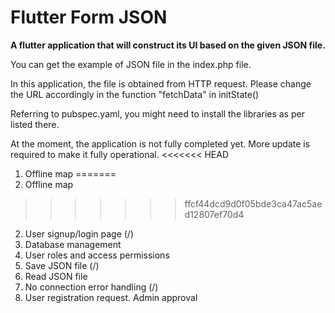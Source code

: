 <h1>Flutter Form JSON</h1>

<b>A flutter application that will construct its UI based on the given JSON file.</b>

You can get the example of JSON file in the index.php file.

In this application, the file is obtained from HTTP request.
Please change the URL accordingly in the function "fetchData" in initState()


Referring to pubspec.yaml, you might need to install the libraries as per listed there.

At the moment, the application is not fully completed yet.
More update is required to make it fully operational.
<<<<<<< HEAD
1. Offline map 
=======
1. Offline map
>>>>>>> ffcf44dcd9d0f05bde3ca47ac5aed12807ef70d4
2. User signup/login page (/)
3. Database management
4. User roles and access permissions
5. Save JSON file (/)
6. Read JSON file
7. No connection error handling (/)
8. User registration request. Admin approval 
